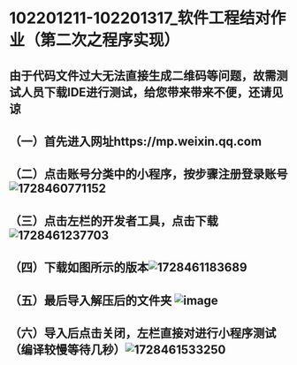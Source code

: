 # 102201211-102201317_软件工程结对作业（第二次之程序实现）
## 由于代码文件过大无法直接生成二维码等问题，故需测试人员下载IDE进行测试，给您带来带来不便，还请见谅
## （一）首先进入网址https://mp.weixin.qq.com
## （二）点击账号分类中的小程序，按步骤注册登录账号 ![1728460771152](https://github.com/user-attachments/assets/21dbebc2-8714-4c8b-b00c-03822deafdb4)
## （三）点击左栏的开发者工具，点击下载![1728461237703](https://github.com/user-attachments/assets/40dd75ff-894d-48c3-98dd-098b9d1ad2ad)
## （四）下载如图所示的版本![1728461183689](https://github.com/user-attachments/assets/0ebc166d-9355-44ef-a695-2f7b3e887fe2)
## （五）最后导入解压后的文件夹 ![image](https://github.com/user-attachments/assets/b607cb69-6e71-45e2-a382-4533628871fc)
## （六）导入后点击关闭，左栏直接对进行小程序测试（编译较慢等待几秒）![1728461533250](https://github.com/user-attachments/assets/4ad16ebd-67c9-46a0-8c7a-b7659ee1e8b3)
